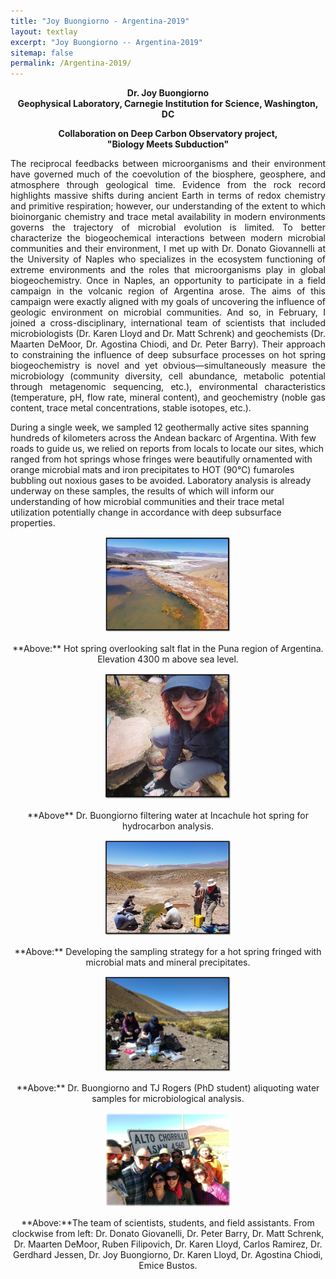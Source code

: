```yaml
---
title: "Joy Buongiorno - Argentina-2019"
layout: textlay
excerpt: "Joy Buongiorno -- Argentina-2019"
sitemap: false
permalink: /Argentina-2019/
---
```


<p align = "center" > <b>Dr. Joy Buongiorno <br>
 Geophysical Laboratory, Carnegie Institution for Science, Washington, DC</p></b>

<p align = "center"><b>Collaboration on Deep Carbon Observatory project,<br> "Biology Meets Subduction"</b></p>

<p align= "justify">
The reciprocal feedbacks between microorganisms and their environment have governed much of the coevolution of the biosphere, geosphere, and atmosphere through geological time. Evidence from the rock record highlights massive shifts during ancient Earth in terms of redox chemistry and primitive respiration; however, our understanding of the extent to which bioinorganic chemistry and trace metal availability in modern environments governs the trajectory of microbial evolution is limited. To better characterize the biogeochemical interactions between modern microbial communities and their environment, I met up with Dr. Donato Giovannelli at the University of Naples who specializes in the ecosystem functioning of extreme environments and the roles that microorganisms play in global biogeochemistry. Once in Naples, an opportunity to participate in a field campaign in the volcanic region of Argentina arose. The aims of this campaign were exactly aligned with my goals of uncovering the influence of geologic environment on microbial communities. And so, in February, I joined a cross-disciplinary, international team of scientists that included microbiologists (Dr. Karen Lloyd and Dr. Matt Schrenk) and geochemists (Dr. Maarten DeMoor, Dr. Agostina Chiodi, and Dr. Peter Barry). Their approach to constraining the influence of deep subsurface processes on hot spring biogeochemistry is novel and yet obvious—simultaneously measure the microbiology (community diversity, cell abundance, metabolic potential through metagenomic sequencing, etc.), environmental characteristics (temperature, pH, flow rate, mineral content), and geochemistry (noble gas content, trace metal concentrations, stable isotopes, etc.).

During a single week, we sampled 12 geothermally active sites spanning hundreds of kilometers across the Andean backarc of Argentina. With few roads to guide us, we relied on reports from locals to locate our sites, which ranged from hot springs whose fringes were beautifully ornamented with orange microbial mats and iron precipitates to HOT (90&deg;C) fumaroles bubbling out noxious gases to be avoided. Laboratory analysis is already underway on these samples, the results of which will inform our understanding of how microbial communities and their trace metal utilization potentially change in accordance with deep subsurface properties.<br></p>

<p align = "center"> 
  <img src='/images/blogpic/Argentina-2019.png' style="width: 40%; float: center;"/><br/></p>

  
<p align = "center">**Above:** Hot spring overlooking salt flat in the Puna region of Argentina. Elevation 4300 m above sea level. <br></p>

<p align = "center"> <img src='/images/blogpic/Joy_samples.png' style="width: 40%; float: center;"/><br/></p>
 
<p align = "center"> **Above** Dr. Buongiorno filtering water at Incachule hot spring for hydrocarbon analysis.<br></p>

<p align = "center"><img src='/images/blogpic/Group_strat.png' style="width: 40%; float: center;" /><br/></p> 
  
<p align = "center">**Above:** Developing the sampling strategy for a hot spring fringed with microbial mats and mineral precipitates. <br></p>
 
<p align = "center"><img src='/images/blogpic/Joy-TJ.png' style="width: 40%; float: center;" /><br/></p>

<p align = "center">**Above:** Dr. Buongiorno and TJ Rogers (PhD student) aliquoting water samples for microbiological analysis.<br></p>
 
<p align = "center"><img src='/images/blogpic/Group-photo.png' style="width: 40%; float: center;" /><br/></p>

<p align = "center">**Above:**The team of scientists, students, and field assistants. From clockwise from left: Dr. Donato Giovanelli, Dr. Peter Barry, Dr. Matt Schrenk, Dr. Maarten DeMoor, Ruben Filipovich, Dr. Karen Lloyd, Carlos Ramirez, Dr. Gerdhard Jessen, Dr. Joy Buongiorno, Dr. Karen Lloyd, Dr. Agostina Chiodi, Emice Bustos.</p>
</p>